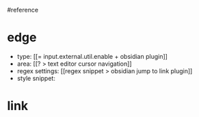 #reference 

# edge
- type: [[= input.external.util.enable + obsidian plugin]]
- area: [[? > text editor cursor navigation]]
- regex settings: [[regex snippet > obsidian jump to link plugin]]
- style snippet: 

# link


